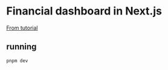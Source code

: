 # Financial dashboard in Next.js

[From tutorial](https://nextjs.org/learn/dashboard-app)

## running

```sh
pnpm dev
```
